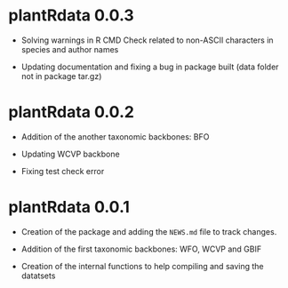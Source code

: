 
# plantRdata 0.0.3

* Solving warnings in R CMD Check related to non-ASCII characters in species and author names

* Updating documentation and fixing a bug in package built (data folder not in package tar.gz)

# plantRdata 0.0.2

* Addition of the another taxonomic backbones: BFO

* Updating WCVP backbone

* Fixing test check error

# plantRdata 0.0.1

* Creation of the package and adding the `NEWS.md` file to track changes.

* Addition of the first taxonomic backbones: WFO, WCVP and GBIF

* Creation of the internal functions to help compiling and saving the datatsets



